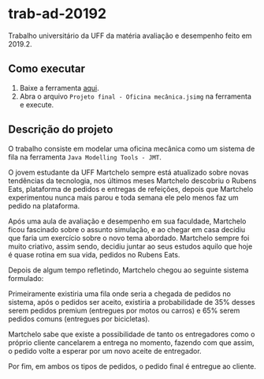 # trab-ad-20192
Trabalho universitário da UFF da matéria avaliação e desempenho feito em 2019.2.

## Como executar

1. Baixe a ferramenta [aqui](http://jmt.sourceforge.net/Download.html).
2. Abra o arquivo `Projeto final - Oficina mecânica.jsimg` na ferramenta e execute.

## Descrição do projeto

O trabalho consiste em modelar uma oficina mecânica como um sistema de fila na ferramenta `Java Modelling Tools - JMT`.

O jovem estudante da UFF Martchelo sempre está atualizado sobre novas tendências da tecnologia, nos últimos meses Martchelo descobriu o Rubens Eats, plataforma de pedidos e entregas de refeições, depois que Martchelo experimentou nunca mais parou e toda semana ele pelo menos faz um pedido na plataforma.

Após uma aula de avaliação e desempenho em sua faculdade, Martchelo ficou fascinado sobre o assunto simulação, e ao chegar em casa decidiu que faria um exercício sobre o novo tema abordado. Martchelo sempre foi muito criativo, assim sendo, decidiu juntar ao seus estudos aquilo que hoje é quase rotina em sua vida, pedidos no Rubens Eats.

Depois de algum tempo refletindo, Martchelo chegou ao seguinte sistema formulado:

Primeiramente existiria uma fila onde seria a chegada de pedidos no sistema, após o pedidos ser aceito, existiria a probabilidade de 35% desses serem pedidos premium (entregues por motos ou carros) e 65% serem pedidos comuns (entregues por bicicletas).

Martchelo sabe que existe a possibilidade de tanto os entregadores como o próprio cliente cancelarem a entrega no momento, fazendo com que assim, o pedido volte a esperar por um novo aceite de entregador.

Por fim, em ambos os tipos de pedidos, o pedido final é entregue ao cliente.
